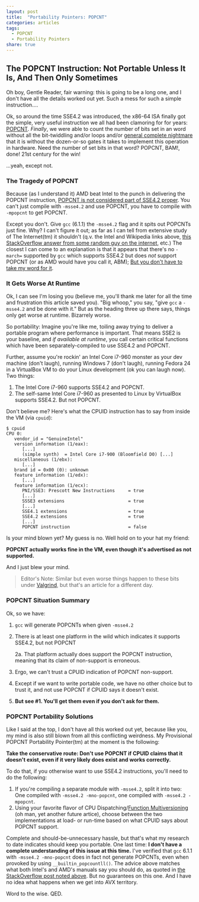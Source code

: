 ```yaml
---
layout: post
title:  "Portability Pointers: POPCNT"
categories: articles
tags:
  - POPCNT
  - Portability Pointers
share: true
---
```


## The POPCNT Instruction: Not Portable Unless It Is, And Then Only Sometimes

Oh boy, Gentle Reader, fair warning: this is going to be a long one, and I don't have all the details worked out yet.  Such a mess for such a simple instruction....

Ok, so around the time SSE4.2 was introduced, the x86-64 ISA finally got the simple, very useful instruction we all had been clamoring for for years: [POPCNT](https://software.intel.com/sites/landingpage/IntrinsicsGuide/#expand=1786,1785,5432,5437,5473,4048,1152,2010,3835,4512,4515,4048,4047&othertechs=POPCNT).  _Finally_, we were able to count the number of bits set in an word without all the bit-twiddling and/or loops and/or [general complete nightmare](http://chessprogramming.wikispaces.com/Population+Count) that it is without the dozen-or-so gates it takes to implement this operation in hardware.  Need the number of set bits in that word?  POPCNT, BAM!, done!  21st century for the win!

...yeah, except not.

### The Tragedy of POPCNT

Because (as I understand it) AMD beat Intel to the punch in delivering the POPCNT instruction, [POPCNT is not considered part of SSE4.2 proper](https://en.wikipedia.org/wiki/SSE4#POPCNT_and_LZCNT).  You can't just compile with `-msse4.2` and use POPCNT, you have to compile with `-mpopcnt` to get POPCNT.

Except you don't.  Give `gcc` (6.1.1) the `-msse4.2` flag and it spits out POPCNTs just fine.  Why?  I can't figure it out; as far as I can tell from extensive study of The Internet(tm) it shouldn't (q.v. the Intel and Wikipedia links above, [this StackOverflow answer from some random guy on the internet](http://stackoverflow.com/a/11130642), etc.)  The closest I can come to an explanation is that it appears that there's no `-march=` supported by `gcc` which supports SSE4.2 but does _not_ support POPCNT (or as AMD would have you call it, ABM); [But you don't have to take my word for it](https://gcc.gnu.org/onlinedocs/gcc-6.1.0/gcc/x86-Options.html#x86-Options).

### It Gets Worse At Runtime

Ok, I can see I'm losing you (believe me, you'll thank me later for all the time and frustration this article saved you).  "Big whoop," you say, "give `gcc` a `-msse4.2` and be done with it."  But as the heading three up there says, things only get worse at runtime.  Bizarrely worse.

So portability: Imagine you're like me, toiling away trying to deliver a portable program where performance is important.  That means SSE2 is your baseline, and _if available at runtime_, you call certain critical functions which have been separately-compiled to use SSE4.2 and POPCNT.

Further, assume you're rockin' an Intel Core i7-960 monster as your dev machine (don't laugh), running Windows 7 (don't laugh), running Fedora 24 in a VirtualBox VM to do your Linux development (ok you can laugh now).  Two things:

1. The Intel Core i7-960 supports SSE4.2 and POPCNT.
2. The self-same Intel Core i7-960 as presented to Linux by VirtualBox supports SSE4.2.  But not POPCNT.

Don't believe me?  Here's what the CPUID instruction has to say from inside the VM (via `cpuid`):

```
$ cpuid
CPU 0:
   vendor_id = "GenuineIntel"
   version information (1/eax):
      [...]
      (simple synth)  = Intel Core i7-900 (Bloomfield D0) [...]
   miscellaneous (1/ebx):
      [...]
   brand id = 0x00 (0): unknown
   feature information (1/edx):
      [...]
   feature information (1/ecx):
      PNI/SSE3: Prescott New Instructions     = true
      [...]
      SSSE3 extensions                        = true
      [...]
      SSE4.1 extensions                       = true
      SSE4.2 extensions                       = true
      [...]
      POPCNT instruction                      = false
```

Is your mind blown yet?  My guess is no.  Well hold on to your hat my friend:

**POPCNT actually works fine in the VM, even though it's advertised as not supported.**

And I just blew your mind.

> Editor's Note: Similar but even worse things happen to these bits under [Valgrind](http://valgrind.org/), but that's an article for a different day.

### POPCNT Situation Summary

Ok, so we have:

1. `gcc` will generate POPCNTs when given `-msse4.2`
2. There is at least one platform in the wild which indicates it supports SSE4.2, but not POPCNT

    2a. That platform actually does support the POPCNT instruction, meaning that its claim of non-support is erroneous.

3. Ergo, we can't trust a CPUID indication of POPCNT non-support.
4. Except if we want to write portable code, we have no other choice but to trust it, and not use POPCNT if CPUID says it doesn't exist.
5. **But see #1.  You'll get them even if you don't ask for them.**

### POPCNT Portability Solutions

Like I said at the top, I don't have all this worked out yet, because like you, my mind is also still blown from all this conflicting weirdness.  My Provisional POPCNT Portability Pointer(tm) at the moment is the following:

**Take the conservative route: Don't use POPCNT if CPUID claims that it doesn't exist, even if it very likely does exist and works correctly.**

To do that, if you otherwise want to use SSE4.2 instructions, you'll need to do the following:

1. If you're compiling a separate module with `-msse4.2`, split it into two: One compiled with `-msse4.2 -mno-popcnt`, one compiled with `-msse4.2 -mpopcnt`.
2. Using your favorite flavor of CPU Dispatching/[Function Multiversioning](https://gcc.gnu.org/onlinedocs/gcc-6.1.0/gcc/Function-Multiversioning.html#Function-Multiversioning) (oh man, yet another future artice), choose between the two implementations at load- or run-time based on what CPUID says about POPCNT support.

Complete and should-be-unnecessary hassle, but that's what my research to date indicates should keep you portable.  One last time: **I don't have a complete understanding of this issue at this time.**  I've verified that `gcc` 6.1.1 with `-msse4.2 -mno-popcnt` does in fact not generate POPCNTs, even when provoked by using `__builtin_popcountll()`.  The advice above matches what both Intel's and AMD's manuals say you should do, as quoted in [the StackOverflow post noted above](http://stackoverflow.com/a/11130642).  But no guarantees on this one.  And I have no idea what happens when we get into AVX territory.

Word to the wise.  QED.
